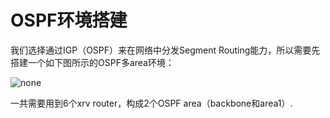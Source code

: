 # OSPF环境搭建

我们选择通过IGP（OSPF）来在网络中分发Segment Routing能力，所以需要先搭建一个如下图所示的OSPF多area环境：

![none](https://github.com/nokia-t1zhou/segment-routing-step-by-step/blob/master/ospf-configure/network.jpg)

一共需要用到6个xrv router，构成2个OSPF area（backbone和area1）.